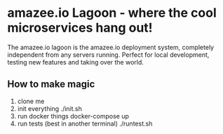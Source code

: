 # amazee.io Lagoon - where the cool microservices hang out!

The amazee.io lagoon is the amazee.io deployment system, completely independent from any servers running. Perfect for local development, testing new features and taking over the world.

## How to make magic

1. clone me
2. init everything
		./init.sh
3. run docker things
		docker-compose up
4. run tests (best in another terminal)
		./runtest.sh
